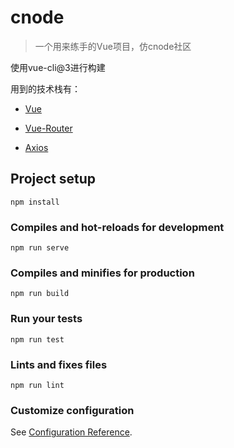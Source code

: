 # cnode

>一个用来练手的Vue项目，仿cnode社区

使用vue-cli@3进行构建

用到的技术栈有：

   - [Vue](https://cn.vuejs.org/)

   - [Vue-Router](https://router.vuejs.org/zh-cn/)

   - [Axios](https://github.com/axios/axios)


## Project setup
```
npm install
```

### Compiles and hot-reloads for development
```
npm run serve
```

### Compiles and minifies for production
```
npm run build
```

### Run your tests
```
npm run test
```

### Lints and fixes files
```
npm run lint
```

### Customize configuration
See [Configuration Reference](https://cli.vuejs.org/config/).
